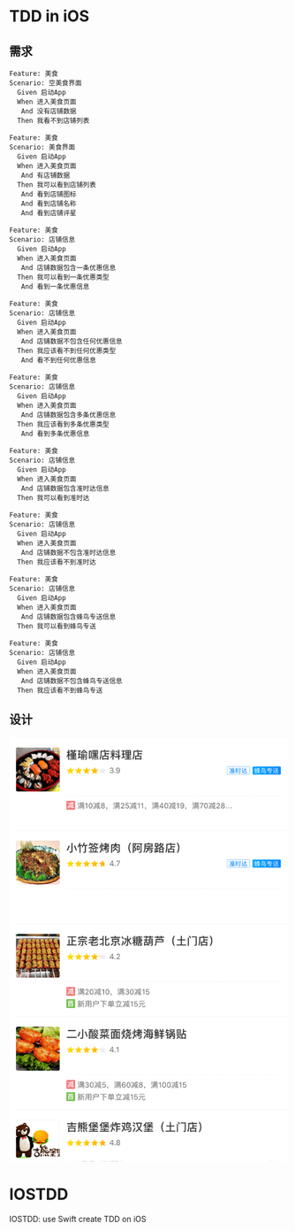 # TDD in iOS

## 需求

```
Feature: 美食
Scenario: 空美食界面
  Given 启动App
  When 进入美食页面
   And 没有店铺数据
  Then 我看不到店铺列表
```

```
Feature: 美食
Scenario: 美食界面
  Given 启动App
  When 进入美食页面
   And 有店铺数据
  Then 我可以看到店铺列表
   And 看到店铺图标
   And 看到店铺名称
   And 看到店铺评星
```

```
Feature: 美食
Scenario: 店铺信息
  Given 启动App
  When 进入美食页面
   And 店铺数据包含一条优惠信息
  Then 我可以看到一条优惠类型
   And 看到一条优惠信息
```

```
Feature: 美食
Scenario: 店铺信息
  Given 启动App
  When 进入美食页面
   And 店铺数据不包含任何优惠信息
  Then 我应该看不到任何优惠类型
   And 看不到任何优惠信息
```

```
Feature: 美食
Scenario: 店铺信息
  Given 启动App
  When 进入美食页面
   And 店铺数据包含多条优惠信息
  Then 我应该看到多条优惠类型
   And 看到多条优惠信息
```

```
Feature: 美食
Scenario: 店铺信息
  Given 启动App
  When 进入美食页面
   And 店铺数据包含准时达信息
  Then 我可以看到准时达
```

```
Feature: 美食
Scenario: 店铺信息
  Given 启动App
  When 进入美食页面
   And 店铺数据不包含准时达信息
  Then 我应该看不到准时达
```

```
Feature: 美食
Scenario: 店铺信息
  Given 启动App
  When 进入美食页面
   And 店铺数据包含蜂鸟专送信息
  Then 我可以看到蜂鸟专送
```

```
Feature: 美食
Scenario: 店铺信息
  Given 启动App
  When 进入美食页面
   And 店铺数据不包含蜂鸟专送信息
  Then 我应该看不到蜂鸟专送
```

## 设计

![Design](./design.PNG)


# IOSTDD
IOSTDD: use Swift create TDD on iOS
